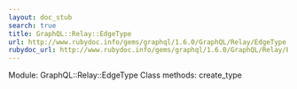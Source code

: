```yaml
---
layout: doc_stub
search: true
title: GraphQL::Relay::EdgeType
url: http://www.rubydoc.info/gems/graphql/1.6.0/GraphQL/Relay/EdgeType
rubydoc_url: http://www.rubydoc.info/gems/graphql/1.6.0/GraphQL/Relay/EdgeType
---
```


Module: GraphQL::Relay::EdgeType
Class methods:
create_type


